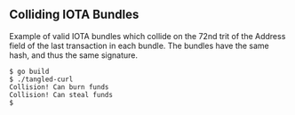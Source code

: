 ## Colliding IOTA Bundles

Example of valid IOTA bundles which collide on the 72nd trit of the Address field
of the last transaction in each bundle.  The bundles have the same hash, and
thus the same signature.

```
$ go build
$ ./tangled-curl
Collision! Can burn funds
Collision! Can steal funds
$
```